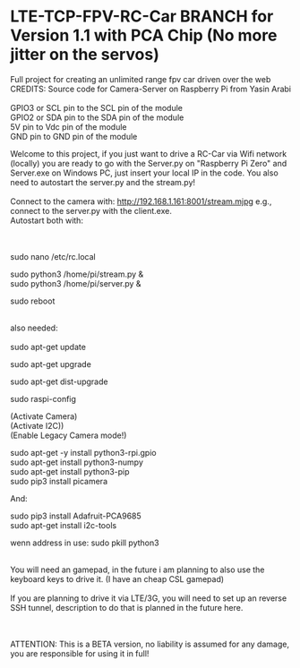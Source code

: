 # LTE-TCP-FPV-RC-Car BRANCH for Version 1.1 with PCA Chip (No more jitter on the servos)
Full project for creating an unlimited range fpv car driven over the web<br/>
CREDITS: Source code for Camera-Server on Raspberry Pi from Yasin Arabi<br/><br/>
GPIO3 or SCL pin to the SCL pin of the module<br/>
GPIO2 or SDA pin to the SDA pin of the module<br/>
5V pin to Vdc pin of the module<br/>
GND pin to GND pin of the module<br/>

Welcome to this project, if you just want to drive a RC-Car via Wifi network (locally) you are ready to go with the Server.py on "Raspberry Pi Zero"
and Server.exe on Windows PC, just insert your local IP in the code. You also need to autostart the server.py and the stream.py!<br/><br/>
Connect to the camera with: http://192.168.1.161:8001/stream.mjpg e.g., connect to the server.py with the client.exe.<br/>
Autostart both with:

<br/>
<br/>
sudo nano /etc/rc.local<br/>

sudo python3 /home/pi/stream.py &<br/>
sudo python3 /home/pi/server.py &<br/>

sudo reboot<br/><br/>

also needed:<br/><br/>
sudo apt-get update<br/>

sudo apt-get upgrade<br/>

sudo apt-get dist-upgrade<br/>

sudo raspi-config<br/>

(Activate Camera)<br/>
(Activate I2C))<br/>
(Enable Legacy Camera mode!)

sudo apt-get -y install python3-rpi.gpio<br/>
sudo apt-get install python3-numpy <br/>
sudo apt-get install python3-pip <br/>
sudo pip3 install picamera

And:

sudo pip3 install Adafruit-PCA9685<br/>
sudo apt-get install i2c-tools

wenn address in use:
sudo pkill python3
<br/><br/>

You will need an gamepad, in the future i am planning to also use the keyboard keys to drive it. (I have an cheap CSL gamepad)<br/><br/>
If you are planning to drive it via LTE/3G, you will need to set up an reverse SSH tunnel, description to do that is planned in the future here.

<br/><br/>
ATTENTION: This is a BETA version, no liability is assumed for any damage, <br/>you are responsible for using it in full!
